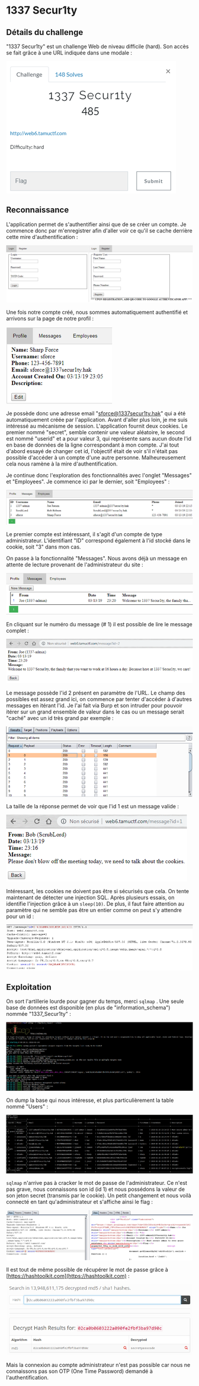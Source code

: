 # 1337 Secur1ty

## Détails du challenge

"1337 Secur1ty" est un challenge Web de niveau difficile (hard). Son accès se fait grâce à une URL indiquée dans une modale :

![](../../../.gitbook/assets/930d4313c8678e573f5b78af7a9712d2.png)

## Reconnaissance

L'application permet de s'authentifier ainsi que de se créer un compte. Je commence donc par m'enregistrer afin d'aller voir ce qu'il se cache derrière cette mire d'authentification :

![](../../../.gitbook/assets/70d116abcfc8e28e45508091270c79e8.png)

Une fois notre compte créé, nous sommes automatiquement authentifié et arrivons sur la page de notre profil :

![](../../../.gitbook/assets/8f1059ef897bc301724b0b1dd09ccb3c.png)

Je possède donc une adresse email "sforce@1337secur1ty.hak" qui a été automatiquement créée par l'application. Avant d'aller plus loin, je me suis intéressé au mécanisme de session. L'application fournit deux cookies. Le premier nommé "secret", semble contenir une valeur aléatoire, le second est nommé "userid" et a pour valeur 3, qui représente sans aucun doute l'id en base de données de la ligne correspondant à mon compte. J'ai tout d'abord essayé de changer cet id, l'objectif était de voir s'il n'était pas possible d'accéder à un compte d'une autre personne. Malheureusement cela nous ramène à la mire d'authentification.

Je continue donc l'exploration des fonctionnalités avec l'onglet "Messages" et "Employees". Je commence ici par le dernier, soit "Employees" :

![](../../../.gitbook/assets/d28b82029915e4438eeb715bfba48096.png)

Le premier compte est intéressant, il s'agit d'un compte de type administrateur. L'identifiant "ID" correspond également à l'id stocké dans le cookie, soit "3" dans mon cas.

On passe à la fonctionnalité "Messages". Nous avons déjà un message en attente de lecture provenant de l'administrateur du site :

![](../../../.gitbook/assets/47f8040228fdbc756bb400b60518b7c1.png)

En cliquant sur le numéro du message (# 1) il est possible de lire le message complet :

![](../../../.gitbook/assets/a4f699af8baec38d1d25722d04cd815c.png)

Le message possède l'id 2 présent en paramètre de l'URL. Le champ des possibles est assez grand ici, on commence par tenter d'accéder à d'autres messages en itérant l'id. Je l'ai fait via Burp et son intruder pour pouvoir itérer sur un grand ensemble de valeur dans le cas ou un message serait "caché" avec un id très grand par exemple :

![](../../../.gitbook/assets/28697db240d76923610b0d07f0bb3c7f.png)

La taille de la réponse permet de voir que l'id 1 est un message valide :

![](../../../.gitbook/assets/2c6c761d73a196479ee4943efd991971.png)

Intéressant, les cookies ne doivent pas être si sécurisés que cela. On tente maintenant de détecter une injection SQL. Après plusieurs essais, on identifie l'injection grâce à un `sleep(10)`. De plus, il faut faire attention au paramètre qui ne semble pas être un entier comme on peut s'y attendre pour un id :

![](../../../.gitbook/assets/d4be1c819151cfdd6a9b167564aecd66.png)

## Exploitation

On sort l'artillerie lourde pour gagner du temps, merci `sqlmap` . Une seule base de données est disponible (en plus de "information\_schema") nommée "1337\_Secur1ty"  :

![](../../../.gitbook/assets/5146224b790ea51d4d86f4d5f696c0e1.png)

On dump la base qui nous intéresse, et plus particulièrement la table nommé "Users" :

![](../../../.gitbook/assets/0672cebbf0b3194b2d7291e933b03f5a.png)

`sqlmap` n'arrive pas à cracker le mot de passe de l'administrateur. Ce n'est pas grave, nous connaissons son id (id 1) et nous possédons la valeur de son jeton secret (transmis par le cookie). Un petit changement et nous voilà connecté en tant qu'administrateur et s'affiche ainsi le flag :

![](../../../.gitbook/assets/78f21d6c405c189c260414201afd63ec.png)

Il est tout de même possible de récupérer le mot de passe grâce à [https://hashtoolkit.com](https://hashtoolkit.com) :

![](../../../.gitbook/assets/7b9c8d20d95cfd410663f1a6cb6e229a.png)

Mais la connexion au compte administrateur n'est pas possible car nous ne connaissons pas son OTP (One Time Password) demandé à l'authentification.

